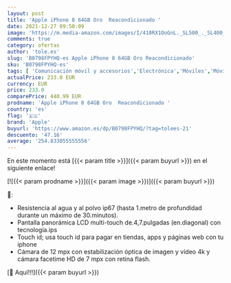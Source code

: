 ```yaml
---
layout: post
title: 'Apple iPhone 8 64GB Oro  Reacondicionado '
date: 2021-12-27 09:50:09
image: 'https://m.media-amazon.com/images/I/410RX1OoGnL._SL500_._SL400_.jpg'
comments: true
category: ofertas
author: 'tole.es'
slug: 'B0798FPYHQ-es Apple iPhone 8 64GB Oro Reacondicionado'
sku: 'B0798FPYHQ-es'
tags: [ 'Comunicación móvil y accesorios','Electrónica','Móviles','Móviles y smartphones libres','apple','iphone', ]
actualPrice: 233.0 EUR
currency: EUR
price: 233.0
comparePrice: 440.99 EUR
prodname: 'Apple iPhone 8 64GB Oro  Reacondicionado '
country: 'es'
flag: '🇪🇸'
brand: 'Apple'
buyurl: 'https://www.amazon.es/dp/B0798FPYHQ/?tag=tolees-21'
descuento: '47.16'
average: '254.833055555556'
---
```


En este momento está [{{< param title >}}]({{< param buyurl >}}) en el siguiente enlace!

[![{{< param prodname >}}]({{< param image >}})]({{< param buyurl >}})

🔎:

- Resistencia al agua y al polvo ip67 (hasta 1.metro de profundidad durante un máximo de 30.minutos).
- Pantalla panorámica LCD multi-touch de.4,7.pulgadas (en.diagonal) con tecnología.ips
- Touch id; usa touch id para pagar en tiendas, apps y páginas web con tu iphone
- Cámara de 12 mpx con estabilización óptica de imagen y vídeo 4k y cámara facetime HD de 7 mpx con retina flash.

[🛒 Aquí!!!]({{< param buyurl >}})
